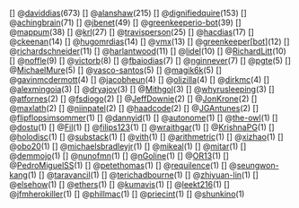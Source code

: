 [] @[daviddias](https://github.com/daviddias)(673)
[] @[alanshaw](https://github.com/alanshaw)(215)
[] @[dignifiedquire](https://github.com/dignifiedquire)(153)
[] @[achingbrain](https://github.com/achingbrain)(71)
[] @[jbenet](https://github.com/jbenet)(49)
[] @[greenkeeperio-bot](https://github.com/greenkeeperio-bot)(39)
[] @[mappum](https://github.com/mappum)(38)
[] @[krl](https://github.com/krl)(27)
[] @[travisperson](https://github.com/travisperson)(25)
[] @[hacdias](https://github.com/hacdias)(17)
[] @[ckeenan](https://github.com/ckeenan)(14)
[] @[hugomrdias](https://github.com/hugomrdias)(14)
[] @[vmx](https://github.com/vmx)(13)
[] @[greenkeeper[bot]](https://github.com/greenkeeper[bot])(12)
[] @[richardschneider](https://github.com/richardschneider)(11)
[] @[harlantwood](https://github.com/harlantwood)(11)
[] @[lidel](https://github.com/lidel)(10)
[] @[RichardLitt](https://github.com/RichardLitt)(10)
[] @[noffle](https://github.com/noffle)(9)
[] @[victorb](https://github.com/victorb)(8)
[] @[fbaiodias](https://github.com/fbaiodias)(7)
[] @[nginnever](https://github.com/nginnever)(7)
[] @[pgte](https://github.com/pgte)(5)
[] @[MichaelMure](https://github.com/MichaelMure)(5)
[] @[vasco-santos](https://github.com/vasco-santos)(5)
[] @[magik6k](https://github.com/magik6k)(5)
[] @[gavinmcdermott](https://github.com/gavinmcdermott)(4)
[] @[jacobheun](https://github.com/jacobheun)(4)
[] @[olizilla](https://github.com/olizilla)(4)
[] @[dirkmc](https://github.com/dirkmc)(4)
[] @[alexmingoia](https://github.com/alexmingoia)(3)
[] @[dryajov](https://github.com/dryajov)(3)
[] @[Mithgol](https://github.com/Mithgol)(3)
[] @[whyrusleeping](https://github.com/whyrusleeping)(3)
[] @[atfornes](https://github.com/atfornes)(2)
[] @[fsdiogo](https://github.com/fsdiogo)(2)
[] @[JeffDownie](https://github.com/JeffDownie)(2)
[] @[JonKrone](https://github.com/JonKrone)(2)
[] @[maxlath](https://github.com/maxlath)(2)
[] @[niinpatel](https://github.com/niinpatel)(2)
[] @[haadcode](https://github.com/haadcode)(2)
[] @[JGAntunes](https://github.com/JGAntunes)(2)
[] @[flipflopsimsommer](https://github.com/flipflopsimsommer)(1)
[] @[dannyid](https://github.com/dannyid)(1)
[] @[autonome](https://github.com/autonome)(1)
[] @[the-owl](https://github.com/the-owl)(1)
[] @[dostu](https://github.com/dostu)(1)
[] @[Fil](https://github.com/Fil)(1)
[] @[filips123](https://github.com/filips123)(1)
[] @[wraithgar](https://github.com/wraithgar)(1)
[] @[KrishnaPG](https://github.com/KrishnaPG)(1)
[] @[holodisc](https://github.com/holodisc)(1)
[] @[substack](https://github.com/substack)(1)
[] @[vith](https://github.com/vith)(1)
[] @[arithmetric](https://github.com/arithmetric)(1)
[] @[xizhao](https://github.com/xizhao)(1)
[] @[obo20](https://github.com/obo20)(1)
[] @[michaelsbradleyjr](https://github.com/michaelsbradleyjr)(1)
[] @[mikeal](https://github.com/mikeal)(1)
[] @[mitar](https://github.com/mitar)(1)
[] @[demmojo](https://github.com/demmojo)(1)
[] @[nunofmn](https://github.com/nunofmn)(1)
[] @[nGoline](https://github.com/nGoline)(1)
[] @[OR13](https://github.com/OR13)(1)
[] @[PedroMiguelSS](https://github.com/PedroMiguelSS)(1)
[] @[petethomas](https://github.com/petethomas)(1)
[] @[requilence](https://github.com/requilence)(1)
[] @[seungwon-kang](https://github.com/seungwon-kang)(1)
[] @[taravancil](https://github.com/taravancil)(1)
[] @[terichadbourne](https://github.com/terichadbourne)(1)
[] @[zhiyuan-lin](https://github.com/zhiyuan-lin)(1)
[] @[elsehow](https://github.com/elsehow)(1)
[] @[ethers](https://github.com/ethers)(1)
[] @[kumavis](https://github.com/kumavis)(1)
[] @[leekt216](https://github.com/leekt216)(1)
[] @[jfmherokiller](https://github.com/jfmherokiller)(1)
[] @[phillmac](https://github.com/phillmac)(1)
[] @[priecint](https://github.com/priecint)(1)
[] @[shunkino](https://github.com/shunkino)(1)
